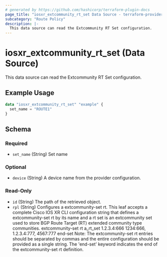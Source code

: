 ```yaml
---
# generated by https://github.com/hashicorp/terraform-plugin-docs
page_title: "iosxr_extcommunity_rt_set Data Source - terraform-provider-iosxr"
subcategory: "Route Policy"
description: |-
  This data source can read the Extcommunity RT Set configuration.
---
```


# iosxr_extcommunity_rt_set (Data Source)

This data source can read the Extcommunity RT Set configuration.

## Example Usage

```terraform
data "iosxr_extcommunity_rt_set" "example" {
  set_name = "ROUTE1"
}
```

<!-- schema generated by tfplugindocs -->
## Schema

### Required

- `set_name` (String) Set name

### Optional

- `device` (String) A device name from the provider configuration.

### Read-Only

- `id` (String) The path of the retrieved object.
- `rpl` (String) Configures a extcommunity-set rt. This leaf accepts a complete Cisco IOS XR CLI configuration string that defines a extcommunity-set rt by its name and a rt set is an extcommunity set used to store BGP Route Target (RT) extended community type communities.  extcommunity-set rt a_rt_set 1.2.3.4:666 1234:666, 1.2.3.4:777, 4567:777 end-set  Note: The extcommunity-set rt entries should be separated by commas and the entire configuration should be provided as a single string. The 'end-set' keyword indicates the end of the extcommunity-set rt definition.
